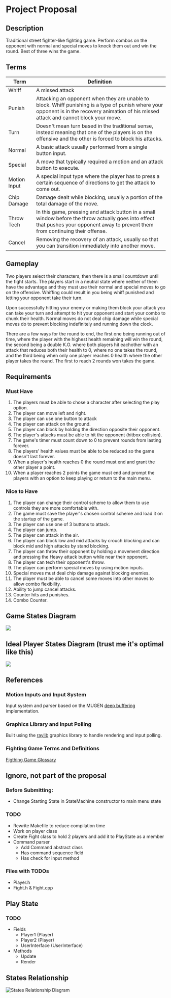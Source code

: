 # Project Proposal

## Description

Traditional street fighter-like fighting game. Perform combos on the opponent with normal and special moves to knock them out and win the round. Best of three wins the game.

## Terms

| Term         | Definition                                                                                                                                                                                 |
| ------------ | ------------------------------------------------------------------------------------------------------------------------------------------------------------------------------------------ |
| Whiff        | A missed attack                                                                                                                                                                            |
| Punish       | Attacking an opponent when they are unable to block. Whiff punishing is a type of punish where your opponent is in the recovery animation of his missed attack and cannot block your move. |
| Turn         | Doesn't mean turn based in the traditional sense, instead meaning that one of the players is on the offensive and the other is forced to block his attacks.                                |
| Normal       | A basic attack usually performed from a single button input.                                                                                                                               |
| Special      | A move that typically required a motion and an attack button to execute.                                                                                                                   |
| Motion Input | A special input type where the player has to press a certain sequence of directions to get the attack to come out.                                                                         |
| Chip Damage  | Damage dealt while blocking, usually a portion of the total damage of the move.                                                                                                            |
| Throw Tech   | In this game, pressing and attack button in a small window before the throw actually goes into effect that pushes your opponent away to prevent them from continuing their offense.        |
| Cancel       | Removing the recovery of an attack, usually so that you can transition immediately into another move.                                                                                      |

## Gameplay

Two players select their characters, then there is a small countdown until the fight starts. The players start in a neutral state where neither of them have the advantage and they must use their normal and special moves to go on the offensive. Whiffing could result in you being whiff punished and letting your opponent take their turn.

Upon successfully hitting your enemy or making them block your attack you can take your turn and attempt to hit your opponent and start your combo to chunk their health. Normal moves do not deal chip damage while special moves do to prevent blocking indefinitely and running down the clock.

There are a few ways for the round to end, the first one being running out of time, where the player with the highest health remaining will win the round, the second being a double K.O. where both players hit eachother with an attack that reduces both their health to 0, where no one takes the round, and the third being when only one player reaches 0 health where the other player takes the round. The first to reach 2 rounds won takes the game.

## Requirements

### Must Have

1.  The players must be able to chose a character after selecting the play option.
2.  The player can move left and right.
3.  The player can use one button to attack
4.  The player can attack on the ground.
5.  The player can block by holding the direction opposite their opponent.
6.  The player's attacks must be able to hit the opponent (hitbox collision).
7.  The game's timer must count down to 0 to prevent rounds from lasting forever.
8.  The players' health values must be able to be reduced so the game doesn't last forever.
9.  When a player's health reaches 0 the round must end and grant the other player a point.
10. When a player reaches 2 points the game must end and prompt the players with an option to keep playing or return to the main menu.

### Nice to Have

1.  The player can change their control scheme to allow them to use controls they are more comfortable with.
2.  The game must save the player's chosen control scheme and load it on the startup of the game.
3.  The player can use one of 3 buttons to attack.
4.  The player can jump.
5.  The player can attack in the air.
6.  The player can block low and mid attacks by crouch blocking and can block mid and high attacks by stand blocking.
7.  The player can throw their opponent by holding a movement direction and pressing the Heavy attack button while near their opponent.
8.  The player can tech their opponent's throw.
9.  The player can perform special moves by using motion inputs.
10. Special moves must deal chip damage against blocking enemies.
11. The player must be able to cancel some moves into other moves to allow combo flexibility.
12. Ability to jump cancel attacks.
13. Counter hits and punishes.
14. Combo Counter.

## Game States Diagram

[![](https://mermaid.ink/img/pako:eNqNVMlOwzAQ_RXLR9ReOEZVJRYBPZQWekCCcDDOEFtt7MpxKlVV_x0vNbGToJBL4pn33qzOCVNZAM5wrYmGe05KRarp4ToXyDwfV59oOp2jJeFiCaLZWJB3JSYHMuBceKcT60BO3jXghh1QzaVAsxllklOYz4PQYBIB30L6UpZwx4giVIPyZp9GhvwJCrTekeOYxmpvP-u2jIh_8Y1J2Pwj1kvDdVxeL8IftbaMwbosayEeSQXuHGUVW8fF_WwSTjS5FvHAS6ZvFRGUGcjw5OLpvcpGFAuhlYyWKDwdpyO4ABdsim49LTBkMoD8TdKC16SpIUzyiWtvGGN188u8Bb1JMUG2U-hZarQ6gBpTsmCLCzp2B0FZIefqlhqlm_Ykzh7dlGaiKTGNM1xDchH-J-LueHCf-3vTW-bT8Db4O3EpnjIiStOfLRy_uOmqVKiWFWjGRYl4sU0iuhee4ApURXhh_lwuRI41A9M_nJnPgqhtjnNhcaTRcnMUFGdaNTDBSjYlw9k32dXm1OyL9rf3a90T8S5lOJ9_AF6dmhE?type=png)](https://mermaid.live/edit#pako:eNqNVMlOwzAQ_RXLR9ReOEZVJRYBPZQWekCCcDDOEFtt7MpxKlVV_x0vNbGToJBL4pn33qzOCVNZAM5wrYmGe05KRarp4ToXyDwfV59oOp2jJeFiCaLZWJB3JSYHMuBceKcT60BO3jXghh1QzaVAsxllklOYz4PQYBIB30L6UpZwx4giVIPyZp9GhvwJCrTekeOYxmpvP-u2jIh_8Y1J2Pwj1kvDdVxeL8IftbaMwbosayEeSQXuHGUVW8fF_WwSTjS5FvHAS6ZvFRGUGcjw5OLpvcpGFAuhlYyWKDwdpyO4ABdsim49LTBkMoD8TdKC16SpIUzyiWtvGGN188u8Bb1JMUG2U-hZarQ6gBpTsmCLCzp2B0FZIefqlhqlm_Ykzh7dlGaiKTGNM1xDchH-J-LueHCf-3vTW-bT8Db4O3EpnjIiStOfLRy_uOmqVKiWFWjGRYl4sU0iuhee4ApURXhh_lwuRI41A9M_nJnPgqhtjnNhcaTRcnMUFGdaNTDBSjYlw9k32dXm1OyL9rf3a90T8S5lOJ9_AF6dmhE)

## Ideal Player States Diagram (trust me it's optimal like this)

[![](https://mermaid.ink/img/pako:eNqllkuP2jAQgP8KsrSXClA2AcJGK6TSqqoqbQ8FaaUtPViJl0SQODLObiniv9d5kfGLUJUT9nwznlfGPqGQRgQF6MAxJ58TvGU4Hb25m2wgfj8__BqMRovBd1JwhverkqklcKdCnugbSUnGq52DBfrIOQ53SbZtqZqTdS0nKroGqubu7i72BtCZKkD1qFMt0-VLhrMwFsTjYxjTJCSLRXsATIyKQ0YzVSp8oewds-gZ73cgNiu-FCH_C_-J0SKM2yT1wN-KNAe1uMHwck-7EvRoiBTBbKiBX_NAi_oaLIfcT0oxmPBOQRJ0QZWic8vVbSOTWlc14hubqqSFJcaLXEm0KoHum1pQPRe2VGNLNa_izSd2I91UGdBaB1xkckLBvLhCaM5bqiKGAG7nhWEKqLNEK1gNrI95b7EA2QmhegmtY0bf1XZUoXqtdyHc1zMCTJs-uzocCIFYYRwtYug6DVuTMH5OsqixCc-DLslt2vlgoBWL_6FQCgxKFhOWNpMTq8vPeoqlKllyfGEsSdblamNYeAn8QUIxj9nRqiABxuCkGLVbvJqgK15k4ATDFa5iFmtfE95vS4dMzwGZqjnZC8vbAipqCBqilLAUJ5F4JlWV3SAeCw83KBB_I8x2G7TJzoLDBaerYxaigLOCDJG4cLYxCl7x_iBWRR51b6wWyXH2Qml6gcQaBSf0GwWudz_2fc-5d9yp9-DM3OkQHcW2O_Ynrut7nufM5vOJ75-H6E9lwhk_uFN_PpvMHN_zZxPHGyISJZyyp_qRF9LsNdmi81_3VSGf?type=png)](https://mermaid.live/edit#pako:eNqllkuP2jAQgP8KsrSXClA2AcJGK6TSqqoqbQ8FaaUtPViJl0SQODLObiniv9d5kfGLUJUT9nwznlfGPqGQRgQF6MAxJ58TvGU4Hb25m2wgfj8__BqMRovBd1JwhverkqklcKdCnugbSUnGq52DBfrIOQ53SbZtqZqTdS0nKroGqubu7i72BtCZKkD1qFMt0-VLhrMwFsTjYxjTJCSLRXsATIyKQ0YzVSp8oewds-gZ73cgNiu-FCH_C_-J0SKM2yT1wN-KNAe1uMHwck-7EvRoiBTBbKiBX_NAi_oaLIfcT0oxmPBOQRJ0QZWic8vVbSOTWlc14hubqqSFJcaLXEm0KoHum1pQPRe2VGNLNa_izSd2I91UGdBaB1xkckLBvLhCaM5bqiKGAG7nhWEKqLNEK1gNrI95b7EA2QmhegmtY0bf1XZUoXqtdyHc1zMCTJs-uzocCIFYYRwtYug6DVuTMH5OsqixCc-DLslt2vlgoBWL_6FQCgxKFhOWNpMTq8vPeoqlKllyfGEsSdblamNYeAn8QUIxj9nRqiABxuCkGLVbvJqgK15k4ATDFa5iFmtfE95vS4dMzwGZqjnZC8vbAipqCBqilLAUJ5F4JlWV3SAeCw83KBB_I8x2G7TJzoLDBaerYxaigLOCDJG4cLYxCl7x_iBWRR51b6wWyXH2Qml6gcQaBSf0GwWudz_2fc-5d9yp9-DM3OkQHcW2O_Ynrut7nufM5vOJ75-H6E9lwhk_uFN_PpvMHN_zZxPHGyISJZyyp_qRF9LsNdmi81_3VSGf)

## References

### Motion Inputs and Input System

Input system and parser based on the MUGEN [deep buffering](https://mugen-net.work/wiki/index.php?title=Deep_Buffering#Algorithm) implementation.

### Graphics Library and Input Polling

Built using the [raylib](https://www.raylib.com) graphics library to handle rendering and input polling.

### Fighting Game Terms and Definitions

[Figthing Game Glossary](https://glossary.infil.net/)

## Ignore, not part of the proposal

### Before Submitting:

- Change Starting State in StateMachine constructor to main menu state

### TODO

- Rewrite Makefile to reduce compilation time
- Work on player class
- Create Fight class to hold 2 players and add it to PlayState as a member
- Command parser
  - Add Command abstract class
  - Has command sequence field
  - Has check for input method

### Files with TODOs

- Player.h
- Fight.h & Fight.cpp

## Play State

### TODO

- Fields
  - Player1 (Player)
  - Player2 (Player)
  - UserInterface (UserInterface)
- Methods
  - Update
  - Render

## States Relationship

![States Relationship Diagram](./src/assets/game_states_relationship.png)
